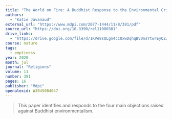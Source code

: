 ```yaml
---
title: "The World on Fire: A Buddhist Response to the Environmental Crisis"
authors:
  - "Katie Javanaud"
external_url: "https://www.mdpi.com/2077-1444/11/8/381/pdf"
source_url: "https://doi.org/10.3390/rel11080381"
drive_links:
  - "https://drive.google.com/file/d/1KVe8sQLgn4cCUxwDqhqBV0nsYtwrEyQZ/view?usp=drivesdk"
course: nature
tags:
  - emptiness
year: 2020
month: jul
journal: "Religions"
volume: 11
number: 381
pages: 16
publisher: "Mdpi"
openalexid: W3045084047
---
```


> This paper identifies and responds to the four main objections raised against Buddhist environmentalism.
